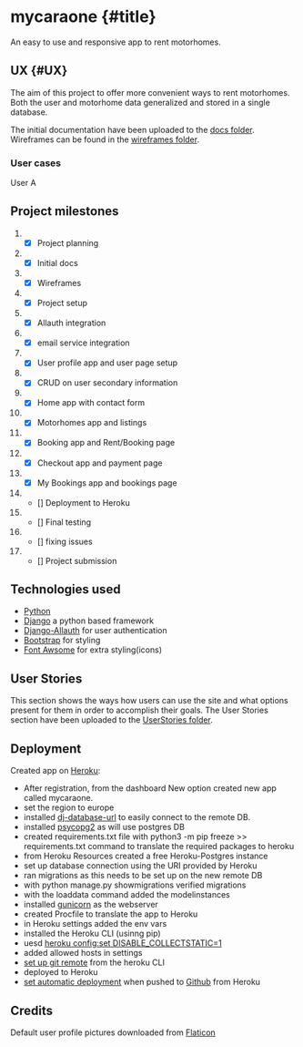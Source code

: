 # mycaraone {#title}

An easy to use and responsive app to rent motorhomes.



## UX {#UX}

The aim of this project to offer more convenient ways to rent motorhomes. Both the user and motorhome data generalized and stored in a single database. 

 The initial documentation have been uploaded to the [docs folder](docs). Wireframes can be found in the [wireframes folder](docs/wireframes).

### User cases

 User A 

## Project milestones

1. - [x] Project planning
2. - [x] Initial docs
3. - [x] Wireframes
4. - [x] Project setup
5. - [x] Allauth integration
6. - [x] email service integration
7. - [x] User profile app and user page setup
8. - [x] CRUD on user secondary information
9. - [x] Home app with contact form
10. - [x] Motorhomes app and listings
11. - [x] Booking app and Rent/Booking page
12. - [x] Checkout app and payment page
13. - [x] My Bookings app and bookings page
14.  - [] Deployment to Heroku
15.  - [] Final testing
16.  - [] fixing issues
17.  - [] Project submission 

## Technologies used
- [Python](https://python.org)
- [Django](https://www.djangoproject.com/) a python based framework
- [Django-Allauth](https://django-allauth.readthedocs.io/en/latest/) for user authentication
- [Bootstrap](https://getbootstrap.com/) for styling
- [Font Awsome](https://fontawesome.com/) for extra styling(icons)

## User Stories
This section shows the ways how users can use the site and what options present for them in order to accomplish their goals.
The User Stories section have been uploaded to the [UserStories folder](docs/UserStories).

## Deployment
Created app on [Heroku](https://heroku.com):
- After registration, from the dashboard New option created new app called mycaraone.
- set the region to europe
- installed [dj-database-url](https://pypi.org/project/dj-database-url/) to easily connect to the remote DB.
- installed [psycopg2](https://pypi.org/project/psycopg2-binary/) as will use postgres DB
- created requirements.txt file with python3 -m pip freeze >> requirements.txt command to translate the required packages to heroku
- from Heroku Resources created a free Heroku-Postgres instance
- set up database connection using the URI provided by Heroku
- ran migrations as this needs to be set up on the new remote DB
- with python manage.py showmigrations verified migrations
- with the loaddata command added the modelinstances
- installed [gunicorn](https://pypi.org/project/gunicorn/) as the webserver
- created Procfile to translate the app to Heroku
- in Heroku settings added the env vars
- installed the Heroku CLI (usinng pip)
- uesd [heroku config:set DISABLE_COLLECTSTATIC=1](https://devcenter.heroku.com/articles/django-assets)
- added allowed hosts in settings
- [set up git remote](https://devcenter.heroku.com/articles/git) from the heroku CLI
- deployed to Heroku
- [set automatic deployment](https://devcenter.heroku.com/articles/github-integration) when pushed to [Github](https://github.com) from Heroku 

## Credits
Default user profile pictures downloaded from [Flaticon](https://www.flaticon.com/free-icons/profile)